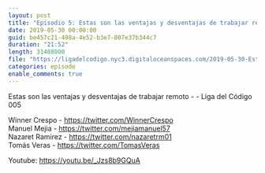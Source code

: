 ```yaml
---
layout: post
title: "Episodio 5: Estas son las ventajas y desventajas de trabajar remoto"
date: 2019-05-30 00:00:00
guid: be457c21-498a-4e52-b3e7-807e37b344c7
duration: "21:52"
length: 31488000
file: "https://ligadelcodigo.nyc3.digitaloceanspaces.com/2019-05-30-Estas-son-las-ventajas-y-desventajas-de-trabajar-remoto.mp3"
categories: episode
enable_comments: true
---
```


Estas son las ventajas y desventajas de trabajar remoto -  - Liga del Código 005

Winner Crespo - https://twitter.com/WinnerCrespo
<br/>Manuel Mejia - https://twitter.com/mejiamanuel57
<br/>Nazaret Ramirez - https://twitter.com/nazaretrm01
<br/>Tomás Veras - https://twitter.com/TomasVeras

Youtube: https://youtu.be/_Jzs8b9GQuA
